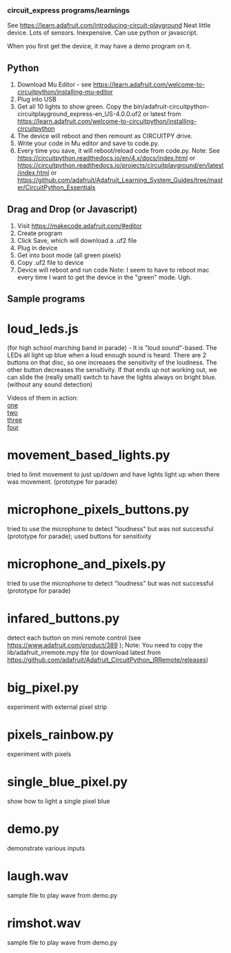 ### circuit_express programs/learnings

See https://learn.adafruit.com/introducing-circuit-playground Neat little device.
Lots of sensors. Inexpensive. Can use python or javascript.

When you first get the device, it may have a demo program on it. 

## Python
1. Download Mu Editor - see https://learn.adafruit.com/welcome-to-circuitpython/installing-mu-editor
2. Plug into USB
3. Get all 10 lights to show green. Copy the bin/adafruit-circuitpython-circuitplayground_express-en_US-4.0.0.uf2 or latest from https://learn.adafruit.com/welcome-to-circuitpython/installing-circuitpython 
4. The device will reboot and then remount as CIRCUITPY drive.
5. Write your code in Mu editor and save to code.py.
6. Every time you save, it will reboot/reload code from code.py.
Note: See https://circuitpython.readthedocs.io/en/4.x/docs/index.html or https://circuitpython.readthedocs.io/projects/circuitplayground/en/latest/index.html or https://github.com/adafruit/Adafruit_Learning_System_Guides/tree/master/CircuitPython_Essentials

## Drag and Drop (or Javascript)
1. Visit https://makecode.adafruit.com/#editor 
2. Create program
3. Click Save, which will download a .uf2 file
4. Plug in device
5. Get into boot mode (all green pixels)
6. Copy .uf2 file to device
7. Device will reboot and run code
Note: I seem to have to reboot mac every time I want to get the device in the "green" mode. Ugh.

## Sample programs

# loud_leds.js
(for high school marching band in parade) - It is "loud sound"-based. The LEDs all light up blue when a loud enough sound is heard. There are 2 buttons on that disc, so one increases the sensitivity of the loudness. The other button decreases the sensitivity. If that ends up not working out, we can slide the (really small) switch to have the lights always on bright blue. (without any sound detection) 

Videos of them in action:
<br><a href='loud_leds_in_action/IMG_5571.m4v'>one<a>
<br><a href='loud_leds_in_action/IMG_5572.m4v'>two<a>
<br><a href='loud_leds_in_action/IMG_5573.m4v'>three<a>
<br><a href='loud_leds_in_action/IMG_5574.m4v'>four<a>
<br>

# movement_based_lights.py
tried to limit movement to just up/down and have lights light up when there was movement. (prototype for parade)

# microphone_pixels_buttons.py
tried to use the microphone to detect "loudness" but was not successful (prototype for parade); used buttons for sensitivity

# microphone_and_pixels.py
tried to use the microphone to detect "loudness" but was not successful (prototype for parade)

# infared_buttons.py
detect each button on mini remote control (see https://www.adafruit.com/product/389 ); Note: You need to copy the lib/adafruit_irremote.mpy file (or download latest from https://github.com/adafruit/Adafruit_CircuitPython_IRRemote/releases)

# big_pixel.py
experiment with external pixel strip

# pixels_rainbow.py
experiment with pixels

# single_blue_pixel.py
show how to light a single pixel blue

# demo.py
demonstrate various inputs

# laugh.wav
sample file to play wave from demo.py

# rimshot.wav
sample file to play wave from demo.py
